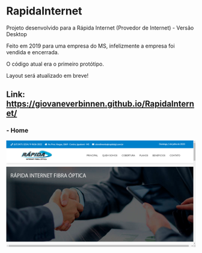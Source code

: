 # RapidaInternet
Projeto desenvolvido para a Rápida Internet (Provedor de Internet) - Versão Desktop

Feito em 2019 para uma empresa do MS, infelizmente a empresa foi vendida e encerrada.

O código atual era o primeiro protótipo.

Layout será atualizado em breve!

## Link: https://giovaneverbinnen.github.io/RapidaInternet/

### - Home
![](img/Home.png)
